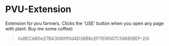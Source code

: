 # PVU-Extension
Extension for pvu farmers. Clicks the 'USE' button when you open any page with plant.
Buy me some coffee)
> 0xBECAB0e27BA3080ff0d4D36B8cEF11D9567C586B(BEP-20)
